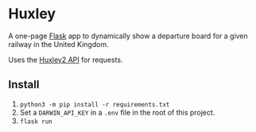 # Huxley

A one-page [Flask](https://flask.palletsprojects.com/en/2.2.x/) app to 
dynamically show a departure board for a given railway in the United Kingdom. 

Uses the [Huxley2 API](https://huxley2.azurewebsites.net) for requests.

## Install

1. ```python3 -m pip install -r requirements.txt```
2. Set a `DARWIN_API_KEY` in a `.env` file in the root of this project.
3. ```flask run```
